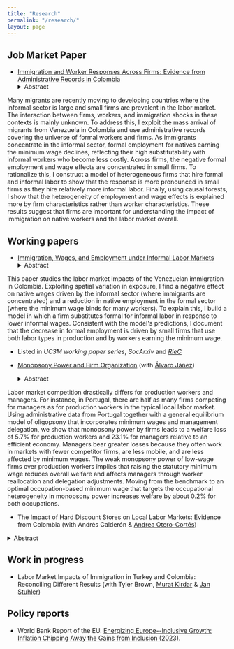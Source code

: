 ```yaml
---
title: "Research"
permalink: "/research/"
layout: page
---
```


## Job Market Paper

- [Immigration and Worker Responses Across Firms: Evidence from Administrative Records in Colombia](https://ludelgad.github.io/files/JMP_Delgado.pdf)
  <details><summary>Abstract</summary> <p> 
Many migrants are recently moving to developing countries where the informal sector is large and small firms are prevalent in the labor market. The interaction between firms, workers, and immigration shocks in these contexts is mainly unknown. To address this, I exploit the mass arrival of migrants from Venezuela in Colombia and use administrative records covering the universe of formal workers and firms. As immigrants concentrate in the informal sector, formal employment for natives earning the minimum wage declines, reflecting their high substitutability with informal workers who become less costly. Across firms, the negative formal employment and wage effects are concentrated in small firms. To rationalize this, I construct a model of heterogeneous firms that hire formal and informal labor to show that the response is more pronounced in small firms as they hire relatively more informal labor. Finally, using causal forests, I show that the heterogeneity of employment and wage effects is explained more by firm characteristics rather than worker characteristics. These results suggest that firms are important for understanding the impact of immigration on native workers and the labor market overall.
  </p></details>

## Working papers
- [Immigration, Wages, and Employment under Informal Labor Markets](https://e-archivo.uc3m.es/handle/10016/35664)
  <details><summary>Abstract</summary><p> 
This paper studies the labor market impacts of the Venezuelan immigration in Colombia. Exploiting spatial variation in exposure, I find a negative effect on native wages driven by the informal sector (where immigrants are concentrated) and a reduction in native employment in the formal sector (where the minimum wage binds for many workers). To explain this, I build a model in which a firm substitutes formal for informal labor in response to lower informal wages. Consistent with the model's predictions, I document that the decrease in formal employment is driven by small firms that use both labor types in production and by workers earning the minimum wage.
  </p> </details>
  
  - Listed in *UC3M working paper series*, *SocArxiv* and *[RieC](https://repositorio.redinvestigadores.org/handle/Riec/118)*
 
- [Monopsony Power and Firm Organization](https://ajanez.github.io/files/JMP_Firm_Org.pdf) (with [Álvaro Jáñez](https://ajanez.github.io/))
    <details><summary>Abstract</summary><p> 
Labor market competition drastically differs for production workers and managers. For instance, in Portugal, there are half as many firms competing for managers as for production workers in the typical local labor market. Using administrative data from Portugal together with a general equilibrium model of oligopsony that incorporates minimum wages and management delegation, we show that monopsony power by firms leads to a welfare loss of 5.7% for production workers and 23.1% for managers relative to an efficient economy. Managers bear greater losses because they often work in markets with fewer competitor firms, are less mobile, and are less affected by minimum wages. The weak monopsony power of low-wage firms over production workers implies that raising the statutory minimum wage reduces overall welfare and affects managers through worker reallocation and delegation adjustments. Moving from the benchmark to an optimal occupation-based minimum wage that targets the occupational heterogeneity in monopsony power increases welfare by about 0.2\% for both occupations.
  </p> </details>

  - The Impact of Hard Discount Stores on Local Labor Markets: Evidence from Colombia (with Andrés Calderón & [Andrea Otero-Cortés](https://sites.google.com/view/andrea-otero-cortes/home))
  <details><summary>Abstract</summary><p> 
Hard discount stores have disrupted traditional retail worldwide by selling low-priced products, yet their impact on the labor market is under-researched. To fill this gap in the literature, we study the impact of the entry of these stores on local labor markets in Colombia. We exploit the staggered geographic expansion of the leading hard discount chains across the country and combine it with administrative records on social security and taxes and survey data to analyze the evolution of labor market outcomes in the formal and informal sectors. Our findings show that the entry of hard discounters to a municipality increases local formal employment, particularly in manufacturing and agriculture. This suggests that there are important spillovers from retail to other industries because most of the goods these stores sell are locally sourced. Regarding the informal sector, the increase in competition among formal and informal retailers does not significantly reduce informal employment in retail. Still, we find a negative trend in informal retailers' labor income, which might suggest that the margin of adjustment is via lower earnings due to a decline in profits. These findings have important implications for policymakers and local businesses in developing countries.
  </p> </details>

## Work in progress

- Labor Market Impacts of Immigration in Turkey and Colombia: Reconciling Different Results (with Tyler Brown, [Murat Kirdar](https://muratguraykirdar.weebly.com/) & [Jan Stuhler](https://janstuhler.com/))

## Policy reports
- World Bank Report of the EU. [Energizing Europe--Inclusive Growth: Inflation Chipping Away the Gains from Inclusion (2023)](https://documents1.worldbank.org/curated/en/099051123175082267/pdf/P18028109bfab800b0a771047dfd6c90089.pdf).
